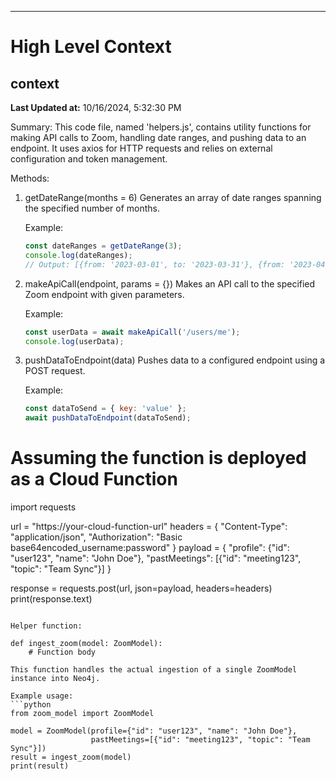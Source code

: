 

---
# High Level Context
## context
**Last Updated at:** 10/16/2024, 5:32:30 PM

Summary:
This code file, named 'helpers.js', contains utility functions for making API calls to Zoom, handling date ranges, and pushing data to an endpoint. It uses axios for HTTP requests and relies on external configuration and token management.

Methods:

1. getDateRange(months = 6)
   Generates an array of date ranges spanning the specified number of months.

   Example:
   ```javascript
   const dateRanges = getDateRange(3);
   console.log(dateRanges);
   // Output: [{from: '2023-03-01', to: '2023-03-31'}, {from: '2023-04-01', to: '2023-04-30'}, {from: '2023-05-01', to: '2023-05-31'}]
   ```

2. makeApiCall(endpoint, params = {})
   Makes an API call to the specified Zoom endpoint with given parameters.

   Example:
   ```javascript
   const userData = await makeApiCall('/users/me');
   console.log(userData);
   ```

3. pushDataToEndpoint(data)
   Pushes data to a configured endpoint using a POST request.

   Example:
   ```javascript
   const dataToSend = { key: 'value' };
   await pushDataToEndpoint(dataToSend);
   ```

# Assuming the function is deployed as a Cloud Function
import requests

url = "https://your-cloud-function-url"
headers = {
    "Content-Type": "application/json",
    "Authorization": "Basic base64encoded_username:password"
}
payload = {
    "profile": {"id": "user123", "name": "John Doe"},
    "pastMeetings": [{"id": "meeting123", "topic": "Team Sync"}]
}

response = requests.post(url, json=payload, headers=headers)
print(response.text)
```

Helper function:

def ingest_zoom(model: ZoomModel):
    # Function body

This function handles the actual ingestion of a single ZoomModel instance into Neo4j.

Example usage:
```python
from zoom_model import ZoomModel

model = ZoomModel(profile={"id": "user123", "name": "John Doe"},
                  pastMeetings=[{"id": "meeting123", "topic": "Team Sync"}])
result = ingest_zoom(model)
print(result)
```
